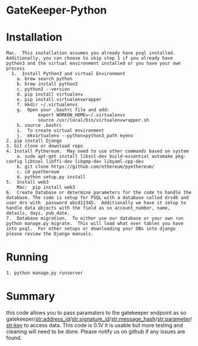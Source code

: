 # GateKeeper-Python

# Installation
    Mac.  This installation assumes you already have psql installed.  Additionally, you can choose to skip step 1 if you already have python3 and the virtual environment installed or you have your own process
      1.  Install Python3 and virtual Environment
        a. brew search python
        b. brew install python3
        c. python3 --version
        d. pip install virtualenv
        e. pip install virtualenvwrapper
        f. mkdir ~/.virtualenvs
        g.  Open your .bashrc file and add:
                export WORKON_HOME=~/.virtualenvs
                source /usr/local/bin/virtualenvwrapper.sh
        h. source .bashrc
        i.  To create virtual environment
        j.  mkvirtualenv --python=python3_path myenv
    2. pip install Django
    3. Git clone or download repo
    4. Install Pythereum.  May need to use other commands based on system
        a. sudo apt-get install libssl-dev build-essential automake pkg-config libtool libffi-dev libgmp-dev libyaml-cpp-dev
        b. git clone https://github.com/ethereum/pyethereum/
        c. cd pyethereum
        d. python setup.py install
    5.  Install web3
        Mac:  pip install web3
    6.  Create Database or determine parameters for the code to handle the database. The code is setup for PSQL with a database called drsdb and user drs with  password abcd12345.  Additionally we have it setup to handle data objects with the field as so account_number, name, details, days, pub_date.
    7.  Database migration.  To either use our database or your own run python manage.py migrate.  This will load what ever tables you have into psql.  For other setups or downloading your DBs into django please review the Django manuals.

# Running
    1. python manage.py runserver


# Summary
  this code allows you to pass paramaters to the gatekeeper endpoint as so
    gatekeeper/<str:address_id>/<str:signature_id>/<str:message_hash>/<str:parameter>/<str:key>
  to access data.  This code is 0.1V it is usable but more testing and cleaning will need to be done.  Please notify us on github if any issues are found.
